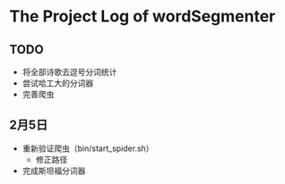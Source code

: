 # The Project Log of wordSegmenter

## TODO

* 将全部诗歌去逗号分词统计
* 尝试哈工大的分词器
* 完善爬虫

## 2月5日

* 重新验证爬虫（bin/start_spider.sh）
    * 修正路径
* 完成斯坦福分词器